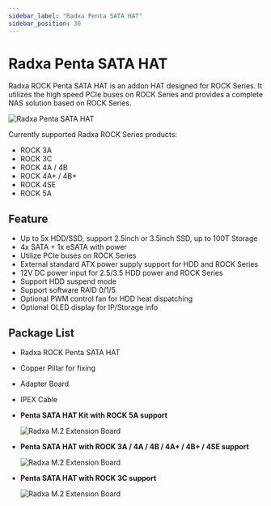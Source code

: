 ```yaml
---
sidebar_label: "Radxa Penta SATA HAT"
sidebar_position: 30
---
```


# Radxa Penta SATA HAT

Radxa ROCK Penta SATA HAT is an addon HAT designed for ROCK Series. It utilizes the high speed PCIe buses on ROCK Series and provides a complete NAS solution based on ROCK Series.

![Radxa Penta SATA HAT](/img/accessories/penta-sata-hat-01.webp)

Currently supported Radxa ROCK Series products:

- ROCK 3A
- ROCK 3C
- ROCK 4A / 4B
- ROCK 4A+ / 4B+
- ROCK 4SE
- ROCK 5A

## Feature

- Up to 5x HDD/SSD, support 2.5inch or 3.5inch SSD, up to 100T Storage
- 4x SATA + 1x eSATA with power
- Utilize PCIe buses on ROCK Series
- External standard ATX power supply support for HDD and ROCK Series
- 12V DC power input for 2.5/3.5 HDD power and ROCK Series
- Support HDD suspend mode
- Support software RAID 0/1/5
- Optional PWM control fan for HDD heat dispatching
- Optional OLED display for IP/Storage info

## Package List

- Radxa ROCK Penta SATA HAT
- Copper Pillar for fixing
- Adapter Board
- IPEX Cable

- **Penta SATA HAT Kit with ROCK 5A support**

  ![Radxa M.2 Extension Board](/img/accessories/penta-sata-hat-02.webp)

- **Penta SATA HAT with ROCK 3A / 4A / 4B / 4A+ / 4B+ / 4SE support**

  ![Radxa M.2 Extension Board](/img/accessories/penta-sata-hat-03.webp)

- **Penta SATA HAT with ROCK 3C support**

  ![Radxa M.2 Extension Board](/img/accessories/penta-sata-hat-04.webp)
